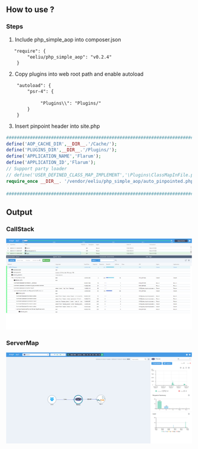 ﻿## How to use ?

### Steps

1. Include php_simple_aop into composer.json
 
```
   "require": {
        "eeliu/php_simple_aop": "v0.2.4"
    }
```

2. Copy plugins into web root path and enable autoload

```
    "autoload": {
        "psr-4": {
            
             "Plugins\\": "Plugins/"
        }
    }
```

3. Insert pinpoint header into site.php

``` php
#####################################################################################
define('AOP_CACHE_DIR',__DIR__.'/Cache/');
define('PLUGINS_DIR',__DIR__.'/Plugins/');
define('APPLICATION_NAME','Flarum');
define('APPLICATION_ID','Flarum');
// Support party loader
// define('USER_DEFINED_CLASS_MAP_IMPLEMENT','\Plugins\ClassMapInFile.php');
require_once __DIR__. '/vendor/eeliu/php_simple_aop/auto_pinpointed.php';

#####################################################################################
```

## Output

### CallStack
![CallStack](images/Flarum_callstack.png)

### ServerMap
![CallStack](images/Flarum_readme.png)